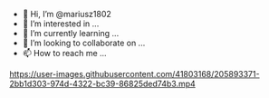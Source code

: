 - 👋 Hi, I’m @mariusz1802
- 👀 I’m interested in ...
- 🌱 I’m currently learning ...
- 💞️ I’m looking to collaborate on ...
- 📫 How to reach me ...




https://user-images.githubusercontent.com/41803168/205893371-2bb1d303-974d-4322-bc39-86825ded74b3.mp4







<!---
mariusz1802/mariusz1802 is a ✨ special ✨ repository because its `README.md` (this file) appears on your GitHub profile.
You can click the Preview link to take a look at your changes.
--->
